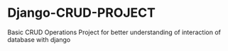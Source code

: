 # Django-CRUD-PROJECT
Basic CRUD Operations Project for better understanding of interaction of database with django

